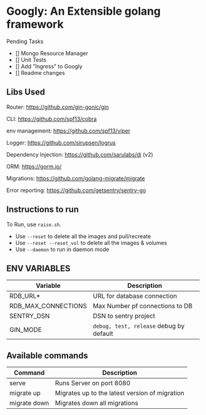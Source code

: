 # Googly: An Extensible golang framework

Pending Tasks
- [] Mongo Resource Manager
- [] Unit Tests
- [] Add "Ingress" to Googly 
- [] Readme changes

## Libs Used

Router: https://github.com/gin-gonic/gin

CLI: https://github.com/spf13/cobra

env management: https://github.com/spf13/viper

Logger: https://github.com/sirupsen/logrus

Dependency Injection: https://github.com/sarulabs/di (v2)

ORM: https://gorm.io/

Migrations: https://github.com/golang-migrate/migrate

Error reporting: https://github.com/getsentry/sentry-go


## Instructions to run

To Run, use `raise.sh`.
* Use `--reset` to delete all the images and pull/recreate
* Use `--reset --reset_vol` to delete all the images & volumes
* Use `--daemon`  to run in daemon mode


## ENV VARIABLES

| Variable           | Description                               |
| ------------------ | ------------------------------------------|
| RDB_URL*           | URL for database connection               |
| RDB_MAX_CONNECTIONS| Max Number pf connections to DB           |
| SENTRY_DSN         | DSN to sentry project                     |
| GIN_MODE           | `debug, test, release` debug by default   |


## Available commands

| Command            | Description                                    |
| ------------------ | ---------------------------------------------- |
| serve              | Runs Server on port 8080                       |
| migrate up         | Migrates up to the latest version of migration |
| migrate down       | Migrates down all migrations                   |

